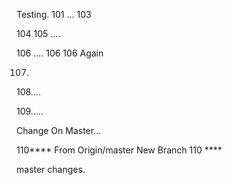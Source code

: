 Testing. 101 ...
103

104
105 ....

106 .... 106
106 Again

107.

108....

109.....

Change On Master...

110**** From Origin/master New Branch 110 ****

master changes.